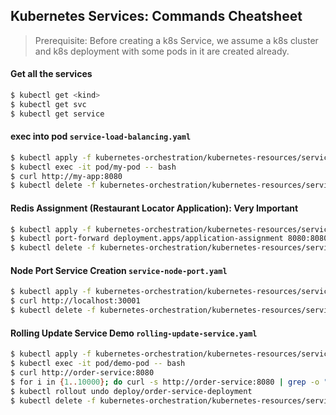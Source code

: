 ## Kubernetes Services: Commands Cheatsheet

> Prerequisite: Before creating a k8s Service, we assume a k8s cluster and k8s deployment with some pods in it are created already.

#### Get all the services
```bash
$ kubectl get <kind>
$ kubectl get svc
$ kubectl get service
```

#### exec into pod `service-load-balancing.yaml`
```bash
$ kubectl apply -f kubernetes-orchestration/kubernetes-resources/service/service-load-balancing.yaml
$ kubectl exec -it pod/my-pod -- bash
$ curl http://my-app:8080
$ kubectl delete -f kubernetes-orchestration/kubernetes-resources/service/service-load-balancing.yaml
```

#### Redis Assignment (Restaurant Locator Application): Very Important
```bash
$ kubectl apply -f kubernetes-orchestration/kubernetes-resources/service/redis-assignment.yaml
$ kubectl port-forward deployment.apps/application-assignment 8080:8080
$ kubectl delete -f kubernetes-orchestration/kubernetes-resources/service/redis-assignment.yaml
```

#### Node Port Service Creation `service-node-port.yaml`
```bash
$ kubectl apply -f kubernetes-orchestration/kubernetes-resources/service/service-node-port.yaml
$ curl http://localhost:30001
$ kubectl delete -f kubernetes-orchestration/kubernetes-resources/service/service-node-port.yaml
```

#### Rolling Update Service Demo `rolling-update-service.yaml`
```bash
$ kubectl apply -f kubernetes-orchestration/kubernetes-resources/service/rolling-update-service.yaml
$ kubectl exec -it pod/demo-pod -- bash
$ curl http://order-service:8080
$ for i in {1..10000}; do curl -s http://order-service:8080 | grep -o "<title>[^<]*" | tail -c+8; done
$ kubectl rollout undo deploy/order-service-deployment
$ kubectl delete -f kubernetes-orchestration/kubernetes-resources/service/rolling-update-service.yaml
```
